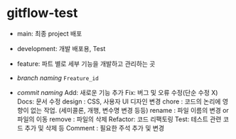 # gitflow-test

- main: 최종 project 배포
- development: 개발 배포용, Test
- feature: 파트 별로 세부 기능을 개발하고 관리하는 곳

- *branch naming*
  `Freature_id`

- *commit naming*
  Add: 새로운 기능 추가
  Fix: 버그 및 오류 수정(단순 수정 X)
  Docs: 문서 수정
  design : CSS, 사용자 UI 디자인 변경
  chore : 코드의 논리에 영향이 없는 작업. (세미콜론, 개행, 변수명 변경 등등)
  rename : 파일 이름의 변경 or 파일의 이동
  remove : 파일의 삭제
  Refactor: 코드 리팩토링
  Test: 테스트 관련 코드 추가 및 삭제 등
  Comment : 필요한 주석 추가 및 변경